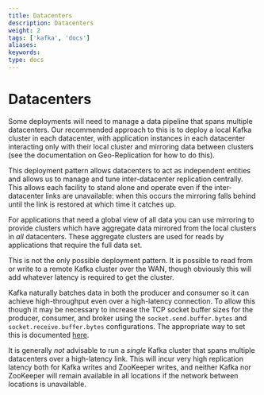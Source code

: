 ```yaml
---
title: Datacenters
description: Datacenters
weight: 2
tags: ['kafka', 'docs']
aliases: 
keywords: 
type: docs
---
```


# Datacenters

Some deployments will need to manage a data pipeline that spans multiple datacenters. Our recommended approach to this is to deploy a local Kafka cluster in each datacenter, with application instances in each datacenter interacting only with their local cluster and mirroring data between clusters (see the documentation on Geo-Replication for how to do this). 

This deployment pattern allows datacenters to act as independent entities and allows us to manage and tune inter-datacenter replication centrally. This allows each facility to stand alone and operate even if the inter-datacenter links are unavailable: when this occurs the mirroring falls behind until the link is restored at which time it catches up. 

For applications that need a global view of all data you can use mirroring to provide clusters which have aggregate data mirrored from the local clusters in _all_ datacenters. These aggregate clusters are used for reads by applications that require the full data set. 

This is not the only possible deployment pattern. It is possible to read from or write to a remote Kafka cluster over the WAN, though obviously this will add whatever latency is required to get the cluster. 

Kafka naturally batches data in both the producer and consumer so it can achieve high-throughput even over a high-latency connection. To allow this though it may be necessary to increase the TCP socket buffer sizes for the producer, consumer, and broker using the `socket.send.buffer.bytes` and `socket.receive.buffer.bytes` configurations. The appropriate way to set this is documented [here](http://en.wikipedia.org/wiki/Bandwidth-delay_product). 

It is generally _not_ advisable to run a _single_ Kafka cluster that spans multiple datacenters over a high-latency link. This will incur very high replication latency both for Kafka writes and ZooKeeper writes, and neither Kafka nor ZooKeeper will remain available in all locations if the network between locations is unavailable. 

